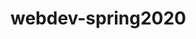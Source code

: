 # webdev-spring2020

<!--Guidelines from the assignment:
    * Think carefully about the use of layout tags such as tables, and only use them where content is really a table. 
    * Make sure that all the parts of the pages have a semantic identity, either by using existing semantic tags or by 
    defining "div" tags for the content. 
    * Attempt to use a range of the various formatting tags available to add richness and extra meaning to your content. 
    * Consider how different media can add to the way that your pages communicate information.
    
    Step 1: Markup Wireframes with HTML (Consider how your HTML supports the use of your pages by users with disabilities.)
    Step 2: Code the three pages in HTML and enter in some essential text content that you write yourself
            * Name the main/first page of your web site: index.html. Ensure that you use comments to help all the coders to 
            understand the code.
            * Find some pictures and any other media that you consider appropriate and embed them into the pages using the 
            correct HTML tags. 
            * Ensure that your code includes comments to help you work with the code and quickly relate it to the wireframes.
            * It could be helpful to include comments to indicate who contributed chunks of the code so that you can ensure 
            you can work together as a team.
    Step 3: Validate the code in the pages: https://validator.w3.org/
-->
